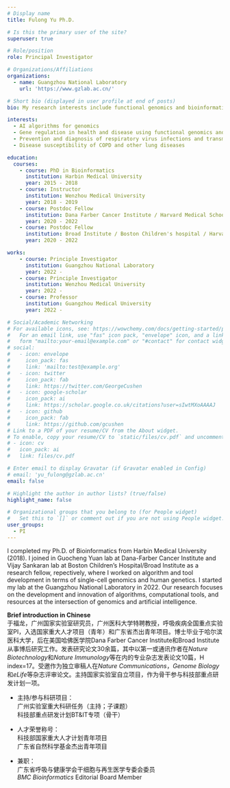 ```yaml
---
# Display name
title: Fulong Yu Ph.D.

# Is this the primary user of the site?
superuser: true

# Role/position
role: Principal Investigator

# Organizations/Affiliations
organizations:
  - name: Guangzhou National Laboratory 
    url: 'https://www.gzlab.ac.cn/'

# Short bio (displayed in user profile at end of posts)
bio: My research interests include functional genomics and bioinformatics.

interests:
  - AI algorithms for genomics
  - Gene regulation in health and disease using functional genomics and single-cell multiomics
  - Prevention and diagnosis of respiratory virus infections and transmission
  - Disease susceptibility of COPD and other lung diseases

education:
  courses:
    - course: PhD in Bioinformatics
      institution: Harbin Medical University
      year: 2015 - 2018
    - course: Instructor
      institution: Wenzhou Medical University
      year: 2018 - 2019
    - course: Postdoc Fellow
      institution: Dana Farber Cancer Institute / Harvard Medical School
      year: 2020 - 2022
    - course: Postdoc Fellow
      institution: Broad Institute / Boston Children's hospital / Harvard Medical School
      year: 2020 - 2022

works:
    - course: Principle Investigator
      institution: Guangzhou National Laboratory
      year: 2022 -
    - course: Principle Investigator
      institution: Wenzhou Medical University
      year: 2022 -
    - course: Professor 
      institution: Guangzhou Medical University
      year: 2022 -

# Social/Academic Networking
# For available icons, see: https://wowchemy.com/docs/getting-started/page-builder/#icons
#   For an email link, use "fas" icon pack, "envelope" icon, and a link in the
#   form "mailto:your-email@example.com" or "#contact" for contact widget.
# social:
#   - icon: envelope
#     icon_pack: fas
#     link: 'mailto:test@example.org'
#   - icon: twitter
#     icon_pack: fab
#     link: https://twitter.com/GeorgeCushen
#   - icon: google-scholar
#     icon_pack: ai
#     link: https://scholar.google.co.uk/citations?user=sIwtMXoAAAAJ
#   - icon: github
#     icon_pack: fab
#     link: https://github.com/gcushen
# Link to a PDF of your resume/CV from the About widget.
# To enable, copy your resume/CV to `static/files/cv.pdf` and uncomment the lines below.
# - icon: cv
#   icon_pack: ai
#   link: files/cv.pdf

# Enter email to display Gravatar (if Gravatar enabled in Config)
# email: 'yu_fulong@gzlab.ac.cn'
email: false

# Highlight the author in author lists? (true/false)
highlight_name: false

# Organizational groups that you belong to (for People widget)
#   Set this to `[]` or comment out if you are not using People widget.
user_groups:
  - PI
---
```


I completed my Ph.D. of Bioinformatics from Harbin Medical University (2018). I joined in Guocheng Yuan lab at Dana-Farber Cancer Institute and Vijay Sankaran lab at Boston Children’s Hospital/Broad Institute as a research fellow, repectively, where I worked on algorithm and tool development in terms of single-cell genomics and human genetics. I started my lab at the Guangzhou National Laboratory in 2022. Our research focuses on the development and innovation of algorithms, computational tools, and resources at the intersection of genomics and artificial intelligence.

**Brief introduction in Chinese**  
于福龙，广州国家实验室研究员，广州医科大学特聘教授，呼吸疾病全国重点实验室PI，入选国家重大人才项目（青年）和广东省杰出青年项目。博士毕业于哈尔滨医科大学，后在美国哈佛医学院Dana Farber Cancer Institute和Broad Institute从事博后研究工作。发表研究论文30余篇，其中以第一或通讯作者在*Nature Biotechnology*和*Nature Immunology*等在内的专业杂志发表论文10篇，H index=17。受邀作为独立审稿人在*Nature Communications*，*Genome Biology*和*eLife*等杂志评审论文。主持国家实验室自立项目，作为骨干参与科技部重点研发计划一项。

- 主持/参与科研项目：  
广州实验室重大科研任务（主持；子课题）  
科技部重点研发计划BT&IT专项（骨干）  

- 人才荣誉称号：  
科技部国家重大人才计划青年项目  
广东省自然科学基金杰出青年项目  

- 兼职：  
广东省呼吸与健康学会干细胞与再生医学专委会委员  
*BMC Bioinformatics* Editorial Board Member  

